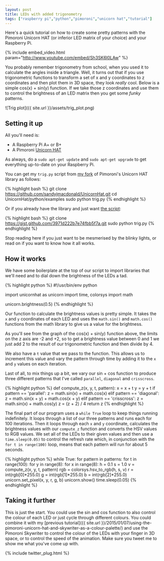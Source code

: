 ```yaml
---
layout: post
title: LEDs with added trigonometry
tags: ["raspberry pi","python","pimoroni","unicorn hat","tutorial"]
---
```


Here's a quick tutorial on how to create some pretty patterns with the Pimoroni
Unicorn HAT (or inferior LED matrix of your choice) and your Raspberry Pi.

{% include embed_video.html param="http://www.youtube.com/embed/Sh3SK6l0LAw" %}

You probably remember trigonometry from school, when you used it to calculate 
the angles inside a triangle. Well, it turns out that if you use trigonometric
functions to transform a set of x and y coordinates to z coordinates and then
plot them in 3D space, they look *really* cool. Below is a simple cos(x) +
sin(y) function. If we take those z coordinates and use them to control the
brightness of an LED matrix then you get some *funky* patterns.

![Trig plot]({{ site.url }}/assets/trig_plot.png)

## Setting it up

All you'll need is:

* A Raspberry Pi A+ or B+
* A Pimoroni [Unicorn HAT](http://shop.pimoroni.com/products/unicorn-hat)

As always, do a `sudo apt-get update` and `sudo apt-get upgrade` to get
everything up-to-date on your Raspberry Pi.

You can get my `trig.py` script from 
[my fork](https://github.com/sandyjmacdonald/UnicornHat) 
of Pimoroni's Unicorn HAT library as follows:

{% highlight bash %}
git clone https://github.com/sandyjmacdonald/UnicornHat.git
cd UnicornHat/python/examples
sudo python trig.py
{% endhighlight %}

Or if you already have the library and just want 
[the script](https://gist.github.com/sandyjmacdonald/3971d222b7e74fbb5f7a):

{% highlight bash %}
git clone https://gist.github.com/3971d222b7e74fbb5f7a.git
sudo python trig.py
{% endhighlight %}

Stop reading here if you just want to be mesmerised by the blinky lights, or
read on if you want to know how it all works.

## How it works

We have some boilerplate at the top of our script to import libraries that
we'll need and to dial down the brightness of the LEDs a tad.

{% highlight python %}
#!/usr/bin/env python
 
import unicornhat as unicorn
import time, colorsys
import math
 
unicorn.brightness(0.5)
{% endhighlight %}

Our function to calculate the brightness values is pretty simple. It takes the
`x` and `y` coordinates of each LED and uses the `math.sin()` and `math.cos()` 
functions from the math library to give us a value for the brightness. 

As you'll see from the graph of the cos(x) + sin(y) function above, the limits 
on the z axis are -2 and +2, so to get a brightness value between 0 and 1 we 
just add 2 to the result of our trigonometric function and then divide by 4.

We also have a `t` value that we pass to the function. This allows us to 
increment this value and vary the pattern through time by adding it to the
`x` and `y` values on each iteration.

Last of all, to mix things up a bit, we vary our sin + cos function to produce
three different patterns that I've called `parallel`, `diagonal` and 
`crisscross`. 

{% highlight python %}
def compute_z(x, y, t, pattern):
	x = x + t
	y = y + t
	if pattern == 'parallel':
		z = math.sin(x) + math.cos(x)
	elif pattern == 'diagonal':
		z = math.sin(x + y) + math.cos(x + y)
	elif pattern == 'crisscross':
		z = math.sin(x) + math.cos(y)
	z = (z + 2) / 4
	return z
{% endhighlight %}

The final part of our program uses a `while True` loop to keep things running
indefinitely. It loops through a list of our three patterns and runs each for
100 iterations. Then it loops through each `x` and `y` coordinate, calculates 
the brightness values with our `compute_z` function and converts the HSV
values to RGB values. We set all of the LEDs to their given values and then
use a `time.sleep(0.05)` to control the refresh rate which, in conjunction
with the `for t in range(100)` loop, means that each pattern will run for
about 5 seconds.

{% highlight python %}
while True:
	for pattern in patterns:
		for t in range(100):
			for y in range(8):
				for x in range(8):
					h = 0.1
					s = 1.0
					v = compute_z(x, y, t, pattern)
					rgb = colorsys.hsv_to_rgb(h, s, v)
					r = int(rgb[0]*255.0)
					g = int(rgb[1]*255.0)
					b = int(rgb[2]*255.0)
					unicorn.set_pixel(x, y, r, g, b)
			unicorn.show()
			time.sleep(0.05)
{% endhighlight %}

## Taking it further

This is just the start. You could use the sin and cos function to also
control the colour of each LED or just cycle through different colours.
You could combine it with my
[previous tutorial]({{ site.url }}/2015/01/07/using-the-pimoroni-unicorn-hat-and-skywriter-as-a-colour-palette/)
and use the Pimoroni Skywriter to control the colour of the LEDs with your
finger in 3D space, or to control the speed of the animation. Make sure you 
tweet me to show me what you've come up with.

{% include twitter_plug.html %}